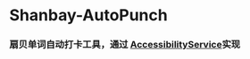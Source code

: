 # Shanbay-AutoPunch
### 扇贝单词自动打卡工具，通过 [AccessibilityService](https://developer.android.com/reference/android/accessibilityservice/AccessibilityService.html)实现
